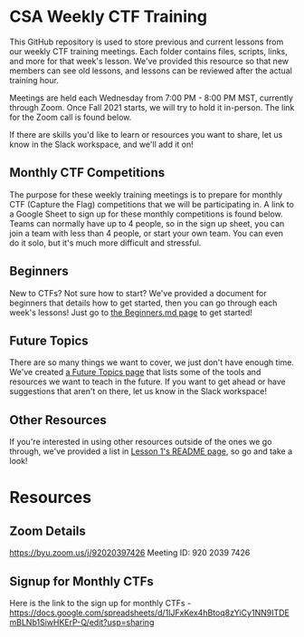 # CSA Weekly CTF Training
This GitHub repository is used to store previous and current lessons from our weekly CTF training meetings. Each folder contains files, scripts, links, and more for that week's lesson. We've provided this resource so that new members can see old lessons, and lessons can be reviewed after the actual training hour. 

Meetings are held each Wednesday from 7:00 PM - 8:00 PM MST, currently through Zoom. Once Fall 2021 starts, we will try to hold it in-person. The link for the Zoom call is found below.

If there are skills you'd like to learn or resources you want to share, let us know in the Slack workspace, and we'll add it on!

## Monthly CTF Competitions
The purpose for these weekly training meetings is to prepare for monthly CTF (Capture the Flag) competitions that we will be participating in. A link to a Google Sheet to sign up for these monthly competitions is found below. Teams can normally have up to 4 people, so in the sign up sheet, you can join a team with less than 4 people, or start your own team. You can even do it solo, but it's much more difficult and stressful. 

## Beginners
New to CTFs? Not sure how to start? We've provided a document for beginners that details how to get started, then you can go through each week's lessons! Just go to [the Beginners.md page](https://github.com/JustinApplegate/ctf-training/blob/main/Beginners.md) to get started!

## Future Topics
There are so many things we want to cover, we just don't have enough time. We've created [a Future Topics page](https://github.com/JustinApplegate/ctf-training/blob/main/Future_Topics.md) that lists some of the tools and resources we want to teach in the future. If you want to get ahead or have suggestions that aren't on there, let us know in the Slack workspace!

## Other Resources
If you're interested in using other resources outside of the ones we go through, we've provided a list in [Lesson 1's README page](https://github.com/JustinApplegate/ctf-training/blob/main/Lesson%201%20-%20Introduction%20to%20CTFs/README.md), so go and take a look! 

# Resources
## Zoom Details
https://byu.zoom.us/j/92020397426
Meeting ID: 920 2039 7426

## Signup for Monthly CTFs
Here is the link to the sign up for monthly CTFs - https://docs.google.com/spreadsheets/d/1IJFxKex4hBtoq8zYiCy1NN9ITDEmBLNb1SiwHKErP-Q/edit?usp=sharing